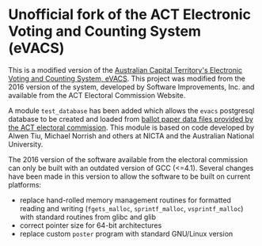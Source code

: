 # Unofficial fork of the ACT Electronic Voting and Counting System (eVACS)

This is a modified version of the [Australian Capital Territory's Electronic Voting and Counting System, eVACS](http://www.elections.act.gov.au/elections_and_voting/electronic_voting_and_counting).
This project was modified from the 2016 version of the system, developed by Software Improvements, Inc. and available from the ACT Electoral Commission Website.

A module `test_database` has been added which allows the `evacs` postgresql database to be created and loaded from [ballot paper data files provided by the ACT electoral commission](http://www.elections.act.gov.au/elections_and_voting/past_act_legislative_assembly_elections/2016-election/ballot-paper-preference-data-2016-election).
This module is based on code developed by Alwen Tiu, Michael Norrish and others at NICTA and the Australian National University.

The 2016 version of the software available from the electoral commission can only be built with an outdated version of GCC (<=4.1).
Several changes have been made in this version to allow the software to be built on current platforms:

- replace hand-rolled memory management routines for formatted reading and writing (`fgets_malloc`, `sprintf_malloc`, `vsprintf_malloc`) with standard routines from glibc and glib
- correct pointer size for 64-bit architectures
- replace custom `poster` program with standard GNU/Linux version
